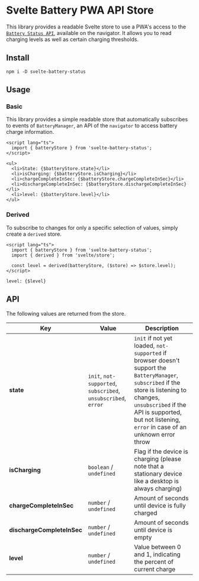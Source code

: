 # Svelte Battery PWA API Store

This library provides a readable Svelte store to use a PWA's access to the [`Battery Status API`](https://developer.mozilla.org/en-US/docs/Web/API/Battery_Status_API), available on the navigator. It allows you to read charging levels as well as certain charging thresholds.

## Install

```text
npm i -D svelte-battery-status
```

## Usage

### Basic

This library provides a simple readable store that automatically subscribes to events of `BatteryManager`, an API of the `navigator` to access battery charge information.

```svelte
<script lang="ts">
  import { batteryStore } from 'svelte-battery-status';
</script>

<ul>
  <li>State: {$batteryStore.state}</li>
  <li>isCharging: {$batteryStore.isCharging}</li>
  <li>chargeCompleteInSec: {$batteryStore.chargeCompleteInSec}</li>
  <li>dischargeCompleteInSec: {$batteryStore.dischargeCompleteInSec}</li>
  <li>level: {$batteryStore.level}</li>
</ul>
```

### Derived

To subscribe to changes for only a specific selection of values, simply create a `derived` store.

```svelte
<script lang="ts">
  import { batteryStore } from 'svelte-battery-status';
  import { derived } from 'svelte/store';

  const level = derived(batteryStore, ($store) => $store.level);
</script>

level: {$level}
```

## API

The following values are returned from the store.

| Key | Value | Description |
| --- | --- | --- |
| **state** | `init`, `not-supported`, `subscribed`, `unsubscribed`, `error` | `init` if not yet loaded, `not-supported` if browser doesn't support the `BatteryManager`, `subscribed` if the store is listening to changes, `unsubscribed` if the API is supported, but not listening, `error` in case of an unknown error throw |
| **isCharging** | `boolean` / `undefined` | Flag if the device is charging (please note that a stationary device like a desktop is always charging) |
| **chargeCompleteInSec** | `number` / `undefined` | Amount of seconds until device is fully charged |
| **dischargeCompleteInSec** | `number` / `undefined` | Amount of seconds until device is empty |
| **level** | `number` / `undefined` | Value between 0 and 1, indicating the percent of current charge |
